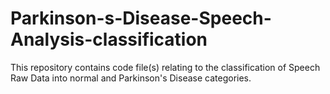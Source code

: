 # Parkinson-s-Disease-Speech-Analysis-classification
This repository contains code file(s) relating to the classification of Speech Raw Data into normal and Parkinson's Disease categories. 
